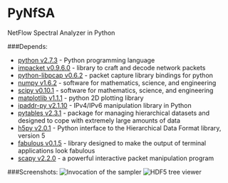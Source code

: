 PyNfSA
======

NetFlow Spectral Analyzer in Python

###Depends:
* [python v2.7.3](http://python.org/download/releases/2.7.3/) - Python programming language
* [impacket v0.9.6.0](http://corelabs.coresecurity.com/index.php?module=Wiki&action=view&type=tool&name=Impacket) - library to craft and decode network packets 
* [python-libpcap v0.6.2](http://pylibpcap.sourceforge.net/) - packet capture library bindings for python
* [numpy v1.6.2](http://www.scipy.org/) - software for mathematics, science, and engineering
* [scipy v0.10.1](http://www.scipy.org/ ) - software for mathematics, science, and engineering
* [matplotlib v1.1.1](http://matplotlib.org/) - python 2D plotting library
* [ipaddr-py v2.1.10](http://code.google.com/p/ipaddr-py/) - IPv4/IPv6 manipulation library in Python
* [pytables v2.3.1](http://www.pytables.org/moin) - package for managing hierarchical datasets and designed to cope with extremely large amounts of data
* [h5py v2.0.1](http://code.google.com/p/h5py/) -  Python interface to the Hierarchical Data Format library, version 5
* [fabulous v0.1.5](http://lobstertech.com/fabulous.html) -  library designed to make the output of terminal applications look fabulous
* [scapy v2.2.0](http://www.secdev.org/projects/scapy/) - a powerful interactive packet manipulation program

###Screenshots:
![Invocation of the sampler](http://i.imgur.com/BR6y0.png)
![HDF5 tree viewer](http://i.imgur.com/6rE00.png?1)
